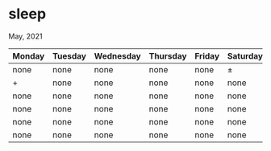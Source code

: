 # sleep
May, 2021

Monday  | Tuesday  | Wednesday | Thursday | Friday | Saturday | Sunday
---     | ---      | ---       | ---      | ---    | ---      | ---
 none     | none      | none       | none      | none    | ±        | +
 &#013; +        | none      | none       | none      | none    | none     | none
 none     | none      | none       | none      | none    | none     | none
 none     | none      | none       | none      | none    | none     | none
 none     | none      | none       | none      | none    | none     | none
 none     | none      | none       | none      | none    | none     | none
